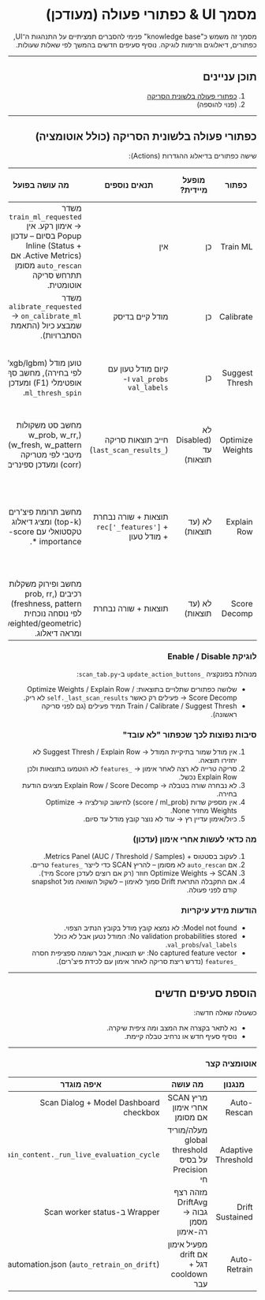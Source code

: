 <div dir="rtl" align="right">

# מסמך UI & כפתורי פעולה (מעודכן)

מסמך זה משמש כ"knowledge base" פנימי להסברים תמציתיים על התנהגות ה־UI, כפתורים, דיאלוגים וזרימות לוגיקה. נוסיף סעיפים חדשים בהמשך לפי שאלות שעולות.

---
## תוכן עניינים
1. [כפתורי פעולה בלשונית הסריקה](#כפתורי-פעולה-בלשונית-הסריקה)
2. (פנוי להוספה)

---
## כפתורי פעולה בלשונית הסריקה (כולל אוטומציה)
שישה כפתורים בדיאלוג ההגדרות (Actions):

| כפתור | מופעל מיידית? | תנאים נוספים | מה עושה בפועל | הודעות / תקלות נפוצות |
|-------|---------------|---------------|---------------|-------------------------|
| Train ML | כן | אין | משדר `train_ml_requested` → אימון רקע. אין Popup בסיום – עדכון Inline (Status + Active Metrics). אם `auto_rescan` מסומן תתרחש סריקה אוטומטית. | אין שינוי? בדוק לוג, אולי salvage/load או drift retrain מקביל. |
| Calibrate | כן | מודל קיים בדיסק | משדר `calibrate_requested` → `on_calibrate_ml` שמבצע כיול (התאמת הסתברויות). | אם אין מודל: הודעת מידע או ללא שינוי נראה. |
| Suggest Thresh | כן | קיום מודל טעון עם `val_probs` ו-`val_labels` | טוען מודל (rf/xgb/lgbm לפי בחירה), מחשב סף אופטימלי (F1) ומעדכן `ml_thresh_spin`. | "Model not found" או "No validation probabilities stored" אם חסר מידע. |
| Optimize Weights | לא (Disabled עד תוצאות) | חייב תוצאות סריקה (`_last_scan_results`) | מחשב סט משקולות (w_prob, w_rr, w_fresh, w_pattern) מיטבי לפי מטריקה (corr) ומעדכן ספינרים. | "No optimization result" אם רשימת תוצאות ריקה / חסרות שדות. |
| Explain Row | לא (עד תוצאות) | תוצאות + שורה נבחרת + `rec['_features']` + מודל טעון | מחשב תרומת פיצ'רים (top-k) ומציג דיאלוג טקסטואלי עם z-score * importance. | "No captured feature vector" אם אין `_features`; "Model not loaded" אם לא נמצא מודל. |
| Score Decomp | לא (עד תוצאות) | תוצאות + שורה נבחרת | מחשב ופירוק משקלות / רכיבים (prob, rr, freshness, pattern) לפי נוסחה נוכחית (weighted/geometric) ומראה דיאלוג. | אם ערכים חסרים: רכיב יאופס ל־0; אין הודעת שגיאה אלא תוצאה חלקית. |

### לוגיקת Enable / Disable
מנוהלת בפונקציה `_update_action_buttons` ב-`scan_tab.py`:
- שלושה כפתורים שתלויים בתוצאות: Optimize Weights / Explain Row / Score Decomp → פעילים רק כאשר `self._last_scan_results` לא ריק.
- Train / Calibrate / Suggest Thresh תמיד פעילים (גם לפני סריקה ראשונה).

### סיבות נפוצות לכך שכפתור "לא עובד"
1. אין מודל שמור בתיקיית המודל → Suggest Thresh / Explain Row לא יחזירו תוצאה.  
2. סריקה טרייה לא רצה לאחר אימון → `_features` לא הוטמעו בתוצאות ולכן Explain Row נכשל.  
3. לא נבחרה שורה בטבלה → Explain Row / Score Decomp מציגים הודעת בחירה.  
4. אין מספיק שדות (score / ml_prob) לחישוב קורלציה → Optimize Weights מחזיר None.  
5. כיול/אימון עדיין רץ → עוד לא נוצר קובץ מודל עד סיום.  

### מה כדאי לעשות אחרי אימון (עדכון)
1. לעקוב בסטטוס + Metrics Panel (AUC / Threshold / Samples).  
2. אם `auto_rescan` לא מסומן – להריץ SCAN כדי לייצר `_features` טריים.  
3. Optimize Weights → SCAN חוזר (רק אם רוצים לעדכן Score מיד).  
4. אם התקבלה התראת Drift סמוך לאימון – לשקול השוואה מול snapshot קודם לפני פעולה.  

### הודעות מידע עיקריות
- Model not found: לא נמצא קובץ מודל בקובץ הנתיב הצפוי.  
- No validation probabilities stored: המודל נטען אבל לא כולל `val_probs`/`val_labels`.  
- No captured feature vector: יש תוצאות, אבל רשומה ספציפית חסרה `_features` (נדרש ריצת סריקה לאחר אימון עם לכידת פיצ'רים).  

---
## הוספת סעיפים חדשים
כשעולה שאלה חדשה: 
- נא לתאר בקצרה את המצב ומה ציפית שיקרה. 
- נוסיף סעיף חדש או נרחיב טבלה קיימת.

---
### אוטומציה קצר
| מנגנון | מה עושה | איפה מוגדר |
|--------|---------|-------------|
| Auto-Rescan | מריץ SCAN אחרי אימון אם מסומן | Scan Dialog + Model Dashboard checkbox |
| Adaptive Threshold | מעלה/מוריד global threshold על בסיס Precision חי | `main_content._run_live_evaluation_cycle` |
| Drift Sustained | מזהה רצף DriftAvg גבוה → מסמן רה-אימון | Wrapper ב-Scan worker status |
| Auto-Retrain | מפעיל אימון אם drift דגל + cooldown עבר | automation.json (`auto_retrain_on_drift`) |

</div>
